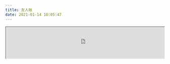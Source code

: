 ```yaml
---
title: 友人帐
date: 2021-01-14 10:05:47
---
```


<script type="text/javascript">
function changeFrameHeight(){
    console.log('weww')
    const ifm= document.getElementById("blogFriend"); 
    ifm.height=document.documentElement.clientHeight
};
window.onresize=function(){  
 changeFrameHeight();
}
</script>
<iframe 
id="blogFriend"
src="https://mrseawave.github.io/blog-friends/index.html" 
width="100%"
style="overflow:visible;"
height="100px" 
onload="changeFrameHeight()"
></iframe>
